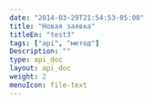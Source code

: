```yaml
---
date: "2014-03-29T21:54:53-05:00"
title: "Новая заявка"
titleEn: "test3"
tags: ["api", "метод"]
Description: ""
type: api_doc
layout: api_doc
weight: 2
menuIcon: file-text
---
```


